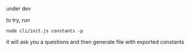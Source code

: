 under dev

to try, run

```
node cli/init.js constants -p
```

it will ask you a questions and
then generate file with exported constants